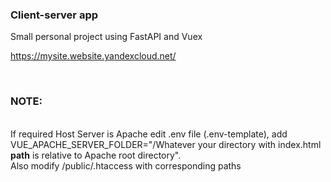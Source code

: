 ### Client-server app

Small personal project using FastAPI and Vuex

<a href="https://mysite.website.yandexcloud.net/">https://mysite.website.yandexcloud.net/</a>

<br><h3>NOTE:</h3><br>
If required Host Server is Apache edit .env file (.env-template), add VUE_APACHE_SERVER_FOLDER="/Whatever your directory with index.html <strong>path</strong> is relative to Apache root directory". <br>
Also modify /public/.htaccess with corresponding paths
